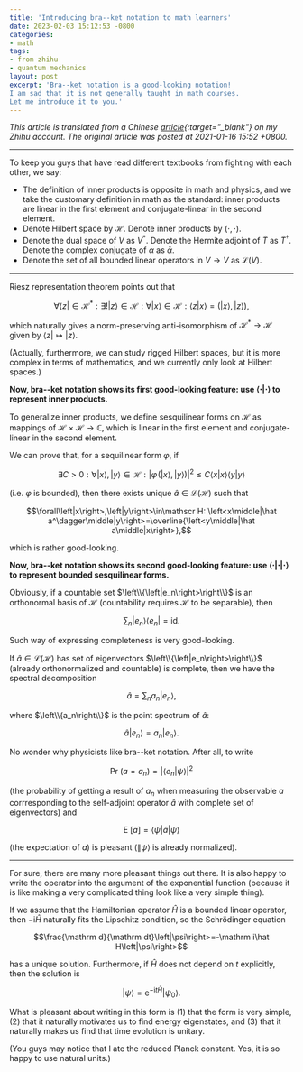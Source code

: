 ```yaml
---
title: 'Introducing bra--ket notation to math learners'
date: 2023-02-03 15:12:53 -0800
categories:
- math
tags:
- from zhihu
- quantum mechanics
layout: post
excerpt: 'Bra--ket notation is a good-looking notation!
I am sad that it is not generally taught in math courses.
Let me introduce it to you.'
---
```


*This article is translated from a
Chinese [article](https://zhuanlan.zhihu.com/p/344660674){:target="_blank"} on my Zhihu account.
The original article was posted at 2021-01-16 15:52 +0800.*

---

To keep you guys that have read different textbooks from fighting with each other, we say:

- The definition of inner products is opposite in math and physics,
and we take the customary definition in math as the standard:
inner products are linear in the first element and conjugate-linear in the second element.
- Denote Hilbert space by $\mathscr H$.
Denote inner products by $\left(\cdot,\cdot\right)$.
- Denote the dual space of $V$ as $V^*$.
Denote the Hermite adjoint of $\hat T$ as $\hat T^\dagger$.
Denote the complex conjugate of $\alpha$ as $\bar\alpha$.
- Denote the set of all bounded linear operators in $V\to V$ as $\mathcal L(V)$.

---

Riesz representation theorem points out that

$$\forall \left<z\right|\in\mathscr H^*:
\exists!\left|z\right>\in\mathscr H:
\forall\left|x\right>\in\mathscr H:
\left<z\middle|x\right>=\left(\left|x\right>,\left|z\right>\right),$$

which naturally gives a norm-preserving anti-isomorphism of $\mathscr H^*\to\mathscr H$
given by $\left<z\right|\mapsto\left|z\right>$.

(Actually, furthermore, we can study rigged Hilbert spaces,
but it is more complex in terms of mathematics,
and we currently only look at Hilbert spaces.)

**Now, bra--ket notation shows its first good-looking feature: use $\left<\cdot\middle|\cdot\right>$
to represent inner products.**

To generalize inner products,
we define sesquilinear forms on $\mathscr H$ as mappings of $\mathscr H\times\mathscr H\to\mathbb C$,
which is linear in the first element and conjugate-linear in the second element.

We can prove that, for a sequilinear form $\varphi$, if

$$\exists C>0:
\forall\left|x\right>,\left|y\right>\in\mathscr H:
\left|\varphi\!\left(\left|x\right>,\left|y\right>\right)\right|^2\le C\left<x\middle|x\right>\left<y\middle|y\right>$$

(i.e. $\varphi$ is bounded),
then there exists unique $\hat a\in\mathcal L(\mathscr H)$ such that

$$\forall\left|x\right>,\left|y\right>\in\mathscr H:
\left<x\middle|\hat a^\dagger\middle|y\right>=\overline{\left<y\middle|\hat a\middle|x\right>},$$

which is rather good-looking.

**Now, bra--ket notation shows its second good-looking feature: use $\left<\cdot\middle|\cdot\middle|\cdot\right>$
to represent bounded sesquilinear forms.**

Obviously, if a countable set $\left\\{\left|e_n\right>\right\\}$
is an orthonormal basis of $\mathscr H$
(countability requires $\mathscr H$ to be separable), then

$$\sum_n\left|e_n\right>\left<e_n\right|=\mathrm{id}.$$

Such way of expressing completeness is very good-looking.

If $\hat a\in\mathcal L(\mathscr H)$ has set of eigenvectors
$\left\\{\left|e_n\right>\right\\}$ (already orthonormalized and countable)
is complete, then we have the spectral decomposition

$$\hat a=\sum_na_n\left|e_n\right>,$$

where $\left\\{a_n\right\\}$ is the point spectrum of $\hat a$:

$$\hat a\left|e_n\right>=a_n\left|e_n\right>.$$

No wonder why physicists like bra--ket notation.
After all, to write

$$\operatorname{Pr}\!\left(a=a_n\right)=\left|\left<e_n\middle|\psi\right>\right|^2$$

(the probability of getting a result of $a_n$ when measuring
the observable $a$ corrresponding to the self-adjoint operator $\hat a$ with complete set of eigenvectors)
and

$$\operatorname{E}\!\left[a\right]=\left<\psi\middle|\hat a\middle|\psi\right>$$

(the expectation of $a$) is pleasant ($\left\|\psi\right>$ is already normalized).

---

For sure, there are many more pleasant things out there.
It is also happy to write the operator into the argument of the exponential function
(because it is like making a very complicated thing look like a very simple thing).

If we assume that the Hamiltonian operator $\hat H$ is a bounded linear operator,
then $-\mathrm i\hat H$ naturally fits the Lipschitz condition,
so the Schrödinger equation

$$\frac{\mathrm d}{\mathrm dt}\left|\psi\right>=-\mathrm i\hat H\left|\psi\right>$$

has a unique solution.
Furthermore, if $\hat H$ does not depend on $t$ explicitly,
then the solution is

$$\left|\psi\right>=\mathrm e^{-\mathrm it\hat H}\left|\psi_0\right>.$$

What is pleasant about writing in this form is
(1) that the form is very simple,
(2) that it naturally motivates us to find energy eigenstates,
and (3) that it naturally makes us find that time evolution is unitary.

(You guys may notice that I ate the reduced Planck constant.
Yes, it is so happy to use natural units.)
